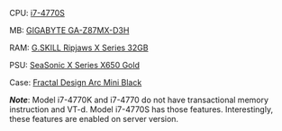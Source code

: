 CPU: [i7-4770S](http://www.newegg.com/Product/Product.aspx?Item=N82E16819116503)

MB: [GIGABYTE GA-Z87MX-D3H](http://www.newegg.com/Product/Product.aspx?Item=N82E16813128601)

RAM: [G.SKILL Ripjaws X Series 32GB](http://www.newegg.com/Product/Product.aspx?Item=N82E16820231562)

PSU: [SeaSonic X Series X650 Gold](http://www.newegg.com/Product/Product.aspx?Item=N82E16817151088)

Case: [Fractal Design Arc Mini Black](http://www.newegg.com/Product/Product.aspx?Item=N82E16811352008)

***Note***: Model i7-4770K and i7-4770 do not have transactional memory instruction and VT-d. Model i7-4770S has those features. Interestingly, these features are enabled on server version.